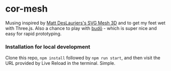 # cor-mesh

Musing inspired by [Matt DesLauriers's SVG Mesh 3D](http://mattdesl.github.io/svg-mesh-3d/) and to get my feet wet with Three.js.  Also a chance to play with [budō](https://github.com/mattdesl/budo) - which is super nice and easy for rapid prototyping.

### Installation for local development

Clone this repo, `npm install` followed by `npm run start`, and then visit the URL provided by Live Reload in the terminal.  Simple.